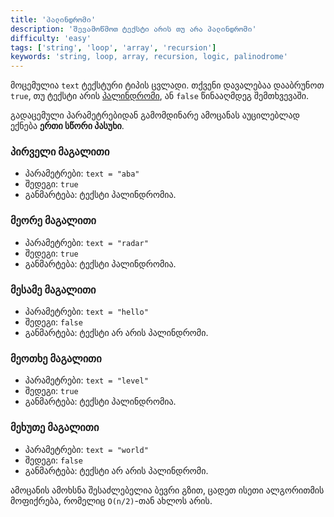 ```yaml
---
title: 'პალინდრომი'
description: 'შევამოწმოთ ტექსტი არის თუ არა პალინდრომი'
difficulty: 'easy'
tags: ['string', 'loop', 'array', 'recursion']
keywords: 'string, loop, array, recursion, logic, palinodrome'
---
```


მოცემულია `text` ტექსტური ტიპის ცვლადი.
თქვენი დავალებაა დააბრუნოთ `true`, თუ ტექსტი არის [პალინდრომი](https://ka.wikipedia.org/wiki/პალინდრომი), ან `false` წინააღმდეგ შემთხვევაში.

გადაცემული პარამეტრებიდან გამომდინარე ამოცანას აუცილებლად ექნება **ერთი სწორი პასუხი**.

### პირველი მაგალითი

- პარამეტრები: `text = "aba"`
- შედეგი: `true`
- განმარტება: ტექსტი პალინდრომია.


### მეორე მაგალითი

- პარამეტრები: `text = "radar"`
- შედეგი: `true`
- განმარტება: ტექსტი პალინდრომია.

### მესამე მაგალითი

- პარამეტრები: `text = "hello"`
- შედეგი: `false`
- განმარტება: ტექსტი არ არის პალინდრომი.

### მეოთხე მაგალითი

- პარამეტრები: `text = "level"`
- შედეგი: `true`
- განმარტება: ტექსტი პალინდრომია.

### მეხუთე მაგალითი

- პარამეტრები: `text = "world"`
- შედეგი: `false`
- განმარტება: ტექსტი არ არის პალინდრომი.

ამოცანის ამოხსნა შესაძლებელია ბევრი გზით,
ცადეთ ისეთი ალგორითმის მოფიქრება, რომელიც `O(n/2)`-თან ახლოს არის.